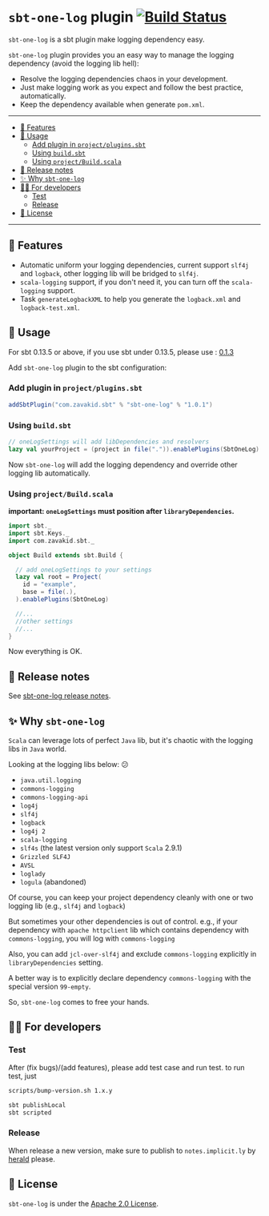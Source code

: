 # `sbt-one-log` plugin [![Build Status](https://travis-ci.org/CSUG/sbt-one-log.svg?branch=master)](https://travis-ci.org/CSUG/sbt-one-log)

`sbt-one-log` is a sbt plugin make logging dependency easy.

`sbt-one-log` plugin provides you an easy way to manage the logging dependency (avoid the logging lib hell):

- Resolve the logging dependencies chaos in your development.
- Just make logging work as you expect and follow the best practice, automatically.
- Keep the dependency available when generate `pom.xml`.

----------------------------------------

<!-- START doctoc generated TOC please keep comment here to allow auto update -->
<!-- DON'T EDIT THIS SECTION, INSTEAD RE-RUN doctoc TO UPDATE -->


- [🔧 Features](#-features)
- [👥 Usage](#-usage)
    - [Add plugin in `project/plugins.sbt`](#add-plugin-in-projectpluginssbt)
    - [Using `build.sbt`](#using-buildsbt)
    - [Using `project/Build.scala`](#using-projectbuildscala)
- [🚚 Release notes](#-release-notes)
- [✨ Why `sbt-one-log`](#-why-sbt-one-log)
- [👩‍🚒 For developers](#%E2%80%8D-for-developers)
    - [Test](#test)
    - [Release](#release)
- [📜 License](#-license)

<!-- END doctoc generated TOC please keep comment here to allow auto update -->

----------------------------------------

## 🔧 Features

- Automatic uniform your logging dependencies, current support `slf4j` and `logback`, other logging lib will be bridged to `slf4j`.
- `scala-logging` support, if you don't need it, you can turn off the `scala-logging` support.
- Task `generateLogbackXML` to help you generate the `logback.xml` and `logback-test.xml`.

## 👥 Usage

For sbt 0.13.5 or above, if you use sbt under 0.13.5, please use : [0.1.3](https://github.com/CSUG/sbt-one-log/tree/branch-0.1.3)

Add `sbt-one-log` plugin to the sbt configuration:

### Add plugin in `project/plugins.sbt`

```scala
addSbtPlugin("com.zavakid.sbt" % "sbt-one-log" % "1.0.1")
```
### Using `build.sbt`

```scala
// oneLogSettings will add libDependencies and resolvers
lazy val yourProject = (project in file(".")).enablePlugins(SbtOneLog)
```

Now `sbt-one-log` will add the logging dependency and override other logging lib automatically.

### Using `project/Build.scala`

**important: `oneLogSettings` must position after `libraryDependencies`.**

```scala
import sbt._
import sbt.Keys._
import com.zavakid.sbt._

object Build extends sbt.Build {

  // add oneLogSettings to your settings
  lazy val root = Project(
    id = "example",
    base = file(.),
  ).enablePlugins(SbtOneLog)

  //...
  //other settings
  //...
}

```

Now everything is OK.

## 🚚 Release notes

See [sbt-one-log release notes](https://github.com/CSUG/sbt-one-log/tree/master/notes).

## ✨ Why `sbt-one-log`

`Scala` can leverage lots of perfect `Java` lib, but it's chaotic with the logging libs in `Java` world.

Looking at the logging libs below: 😕

- `java.util.logging`
- `commons-logging`
- `commons-logging-api`
- `log4j`
- `slf4j`
- `logback`
- `log4j 2`
- `scala-logging`
- `slf4s` (the latest version only support `Scala` 2.9.1)
- `Grizzled SLF4J`
- `AVSL`
- `loglady`
- `logula` (abandoned)

Of course, you can keep your project dependency cleanly with one or two logging lib (e.g., `slf4j` and `logback`)

But sometimes your other dependencies is out of control.
e.g., if your dependency with `apache httpclient` lib which contains dependency with `commons-logging`, you will log with `commons-logging`

Also, you can add `jcl-over-slf4j` and exclude `commons-logging` explicitly in `libraryDependencies` setting.

A better way is to explicitly declare dependency `commons-logging` with the special version `99-empty`.

So, `sbt-one-log` comes to free your hands.

## 👩‍🚒 For developers

### Test

After (fix bugs)/(add features), please add test case and run test.
to run test, just

```bash
scripts/bump-version.sh 1.x.y

sbt publishLocal
sbt scripted
```

### Release

When release a new version, make sure to publish to `notes.implicit.ly` by [herald][herald] please.

[herald]: https://github.com/n8han/herald

## 📜 License

`sbt-one-log` is under the [Apache 2.0 License](http://www.apache.org/licenses/LICENSE-2.0.html).
